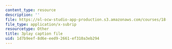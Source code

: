 ```yaml
---
content_type: resource
description: ''
file: https://ol-ocw-studio-app-production.s3.amazonaws.com/courses/18-01sc-single-variable-calculus-fall-2010/1d7b9eef8d6eeed92661ef310a3eb294_MK_0QHbUnIA.srt
file_type: application/x-subrip
resourcetype: Other
title: 3play caption file
uid: 1d7b9eef-8d6e-eed9-2661-ef310a3eb294
---
```

